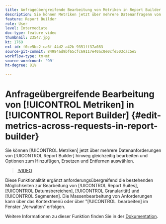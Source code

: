 ```yaml
---
title: Anfrageübergreifende Bearbeitung von Metriken in Report Builder
description: Sie können Metriken jetzt über mehrere Datenanfragenn von Report Builder hinweg gleichzeitig bearbeiten und Optionen zum Hinzufügen, Ersetzen und Entfernen auswählen.
feature: Report Builder
role: User
level: Intermediate
doc-type: feature video
thumbnail: 23547.jpg
kt: 1769
exl-id: f0ce5bc2-ca6f-44d2-a42b-9351ff37a083
source-git-commit: 84984ad9bf65cfc69117e40ac0e0cfe503cac5e5
workflow-type: tm+mt
source-wordcount: '99'
ht-degree: 81%

---
```


# Anfrageübergreifende Bearbeitung von [!UICONTROL Metriken] in [!UICONTROL Report Builder] {#edit-metrics-across-requests-in-report-builder}

Sie können [!UICONTROL Metriken] jetzt über mehrere Datenanforderungen von [!UICONTROL Report Builder] hinweg gleichzeitig bearbeiten und Optionen zum Hinzufügen, Ersetzen und Entfernen auswählen.

>[!VIDEO](https://video.tv.adobe.com/v/23547/?quality=12&learn=on)

Diese Funktionalität ergänzt anforderungsübergreifend die bestehenden Möglichkeiten zur Bearbeitung von [!UICONTROL Report Suites], [!UICONTROL Datumsbereichen], [!UICONTROL Granularität] und [!UICONTROL Segmenten]. Die Massenbearbeitung von Anforderungen kann über das Kontextmenü oder über &quot;[!UICONTROL &#x200B; bearbeiten] im Fenster „Verwalten“ erfolgen.

Weitere Informationen zu dieser Funktion finden Sie in der [Dokumentation](https://experienceleague.adobe.com/docs/analytics/analyze/report-builder/manage-requests/edit-multiple-metrics.html?lang=de).
